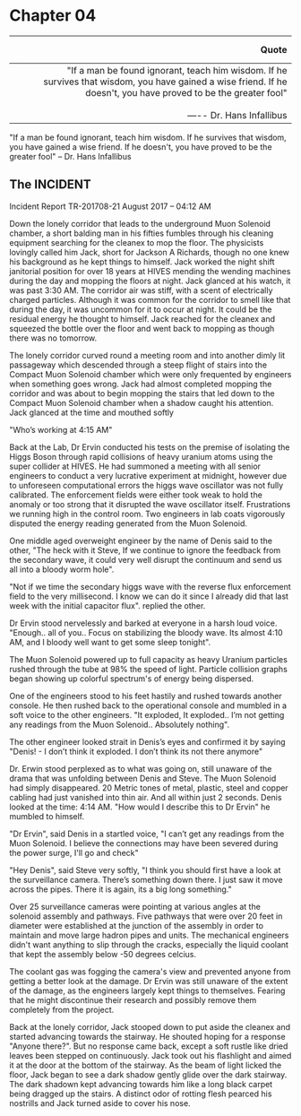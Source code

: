 # Chapter 04

| <font color=#fff>----</font> | Quote |
|-------:|------------:|
| <br/> | "If a man be found ignorant, teach him wisdom. If he survives that wisdom, you have gained a wise friend. If he doesn't, you have proved to be the greater fool"<br/><br/> ―-- Dr. Hans Infallibus|


"If a man be found ignorant, teach him wisdom. If he survives that wisdom, you have gained a wise friend. If he doesn't, you have proved to be the greater fool"
– Dr. Hans Infallibus


## The INCIDENT

Incident Report TR-201708-21 August 2017 – 04:12 AM

Down the lonely corridor that leads to the underground Muon Solenoid chamber, a short balding man in his fifties fumbles through his cleaning equipment searching for the cleanex to mop the floor. The physicists lovingly called him Jack, short for Jackson A Richards, though no one knew his background as he kept things to himself. Jack worked the night shift janitorial position for over 18 years at HIVES mending the wending machines during the day and mopping the floors at night. Jack glanced at his watch, it was past 3:30 AM. The corridor air was stiff, with a scent of electrically charged particles. Although it was common for the corridor to smell like that during the day, it was uncommon for it to occur at night. It could be the residual energy he thought to himself. Jack reached for the cleanex and squeezed the bottle over the floor and went back to mopping as though there was no tomorrow. 

The lonely corridor curved round a meeting room and into another dimly lit passageway which descended through a steep flight of stairs into the Compact Muon Solenoid chamber which were only frequented by engineers when something goes wrong. Jack had almost completed mopping the corridor and was about to begin mopping the stairs that led down to the Compact Muon Solenoid chamber when a shadow caught his attention. Jack glanced at the time and mouthed softly

"Who’s working at 4:15 AM"

Back at the Lab, Dr Ervin conducted his tests on the premise of isolating the Higgs Boson through rapid collisions of heavy uranium atoms using the super collider at HIVES. He had summoned a meeting with all senior engineers to conduct a very lucrative experiment at midnight, however due to unforeseen computational errors the higgs wave oscillator was not fully calibrated. The enforcement fields were either took weak to hold the anomaly or too strong that it disrupted the wave oscillator itself. Frustrations we running high in the control room. Two engineers in lab coats vigorously disputed the energy reading generated from the Muon Solenoid.

One middle aged overweight engineer by the name of Denis said to the other, 
"The heck with it Steve, If we continue to ignore the feedback from the secondary wave, it could very well disrupt the continuum and send us all into a bloody worm hole". 

"Not if we time the secondary higgs wave with the reverse flux enforcement field to the very millisecond. I know we can do it since I already did that last week with the initial capacitor flux". replied the other.

Dr Ervin stood nervelessly and barked at everyone in a harsh loud voice.
"Enough.. all of you.. Focus on stabilizing the bloody wave. Its almost 4:10 AM, and I bloody well want to get some sleep tonight". 

The Muon Solenoid powered up to full capacity as heavy Uranium particles rushed through the tube at 98% the speed of light. Particle collision graphs began showing up colorful spectrum's of energy being dispersed.

One of the engineers stood to his feet hastily and rushed towards another console. He then rushed back to the operational console and mumbled in a soft voice to the other engineers. 
"It exploded, It exploded.. I’m not getting any readings from the Muon Solenoid.. Absolutely nothing". 

The other engineer looked strait in Denis’s eyes and confirmed it by saying 
"Denis! - I don’t think it exploded. I don’t think its not there anymore"

Dr. Erwin stood perplexed as to what was going on, still unaware of the drama that was unfolding between Denis and Steve. The Muon Solenoid had simply disappeared. 20 Metric tones of metal, plastic, steel and copper cabling had just vanished into thin air. And all within just 2 seconds. Denis looked at the time: 4:14 AM. "How would I describe this to Dr Ervin" he mumbled to himself.

"Dr Ervin", said Denis in a startled voice, "I can’t get any readings from the Muon Solenoid. I believe the connections may have been severed during the power surge, I'll go and check"

"Hey Denis", said Steve very softly, "I think you should first have a look at the surveillance camera. There’s something down there. I just saw it move across the pipes. There it is again, its a big long something."

Over 25 surveillance cameras were pointing at various angles at the solenoid assembly and pathways. Five pathways that were over 20 feet in diameter were established at the junction of the assembly in order to maintain and move large hadron pipes and units. The mechanical engineers didn't want anything to slip through the cracks, especially the liquid coolant that kept the assembly below -50 degrees celcius.

The coolant gas was fogging the camera's view and prevented anyone from getting a better look at the damage. Dr Ervin was still unaware of the extent of the damage, as the engineers largely kept things to themselves. Fearing that he might discontinue their research and possibly remove them completely from the project.

Back at the lonely corridor, Jack stooped down to put aside the cleanex and started advancing towards the stairway. He shouted hoping for a response "Anyone there?". But no response came back, except a soft rustle like dried leaves been stepped on continuously. Jack took out his flashlight and aimed it at the door at the bottom of the stairway. As the beam of light licked the floor, Jack began to see a dark shadow gently glide over the dark stairway. The dark shadown kept advancing towards him like a long black carpet being dragged up the stairs. A distinct odor of rotting flesh pearced his nostrills and Jack turned aside to cover his nose.
